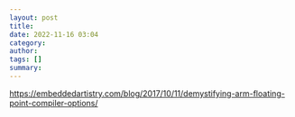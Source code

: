 ```yaml
---
layout: post
title:
date: 2022-11-16 03:04
category:
author:
tags: []
summary:
---
```


https://embeddedartistry.com/blog/2017/10/11/demystifying-arm-floating-point-compiler-options/

